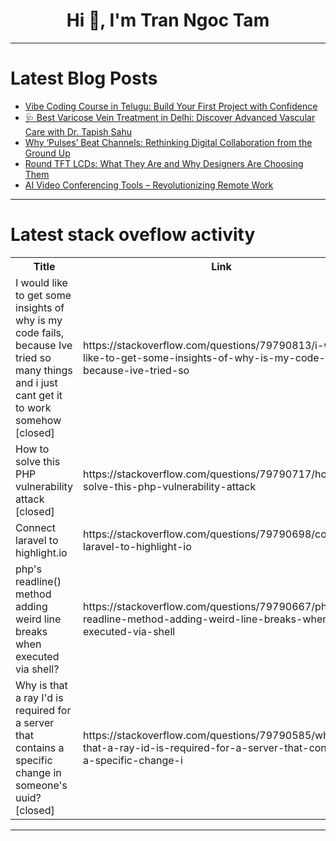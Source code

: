 <h1 align="center">Hi 👋, I'm Tran Ngoc Tam</h1>

---

# Latest Blog Posts 
<!-- BLOG-POST-LIST:START -->
- [Vibe Coding Course in Telugu: Build Your First Project with Confidence](https://dev.to/padmaja_ch_f19982ca2d7e6b/vibe-coding-course-in-telugu-build-your-first-project-with-confidence-522o)
- [🩺 Best Varicose Vein Treatment in Delhi: Discover Advanced Vascular Care with Dr. Tapish Sahu](https://dev.to/vascularcareindia/best-varicose-vein-treatment-in-delhi-discover-advanced-vascular-care-with-dr-tapish-sahu-19h9)
- [Why ‘Pulses’ Beat Channels: Rethinking Digital Collaboration from the Ground Up](https://dev.to/nexy/why-pulses-beat-channels-rethinking-digital-collaboration-from-the-ground-up-2da9)
- [Round TFT LCDs: What They Are and Why Designers Are Choosing Them](https://dev.to/liz_chen_8b314fa53cedea52/round-tft-lcds-what-they-are-and-why-designers-are-choosing-them-2f90)
- [AI Video Conferencing Tools – Revolutionizing Remote Work](https://dev.to/theaisurf_422fbd7a2613901/ai-video-conferencing-tools-revolutionizing-remote-work-1906)
<!-- BLOG-POST-LIST:END -->

---

# Latest stack oveflow activity
<table>
  <tr><th>Title</th><th>Link</th></tr>
  <!-- STACKOVERFLOW:START --><tr><td>I would like to get some insights of why is my code fails, because Ive tried so many things and i just cant get it to work somehow [closed]</td><td>https://stackoverflow.com/questions/79790813/i-would-like-to-get-some-insights-of-why-is-my-code-fails-because-ive-tried-so</td></tr><tr><td>How to solve this PHP vulnerability attack [closed]</td><td>https://stackoverflow.com/questions/79790717/how-to-solve-this-php-vulnerability-attack</td></tr><tr><td>Connect laravel to highlight.io</td><td>https://stackoverflow.com/questions/79790698/connect-laravel-to-highlight-io</td></tr><tr><td>php&#39;s readline&lpar;&rpar; method adding weird line breaks when executed via shell?</td><td>https://stackoverflow.com/questions/79790667/phps-readline-method-adding-weird-line-breaks-when-executed-via-shell</td></tr><tr><td>Why is that a ray I&#39;d is required for a server that contains a specific change in someone&#39;s uuid? [closed]</td><td>https://stackoverflow.com/questions/79790585/why-is-that-a-ray-id-is-required-for-a-server-that-contains-a-specific-change-i</td></tr><!-- STACKOVERFLOW:END -->
</table>

---


